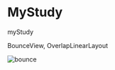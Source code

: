 # MyStudy
myStudy

BounceView, OverlapLinearLayout

![bounce](https://user-images.githubusercontent.com/8086112/29557096-efeb63ac-8762-11e7-80c4-530b3029cde8.gif)

